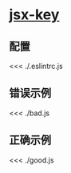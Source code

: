 # [jsx-key](https://github.com/jsx-eslint/eslint-plugin-react/blob/master/docs/rules/jsx-key.md)

## 配置

<<< ./.eslintrc.js

## 错误示例

<<< ./bad.js

## 正确示例

<<< ./good.js
